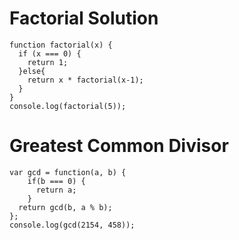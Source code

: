 Factorial Solution
==================

```
function factorial(x) {   
  if (x === 0) {  
    return 1;  
  }else{
    return x * factorial(x-1);  
  }  
}
console.log(factorial(5));
```

Greatest Common Divisor
=======================

```
var gcd = function(a, b) {  
    if(b === 0) {  
      return a;  
    }  
  return gcd(b, a % b);  
};  
console.log(gcd(2154, 458));
```
